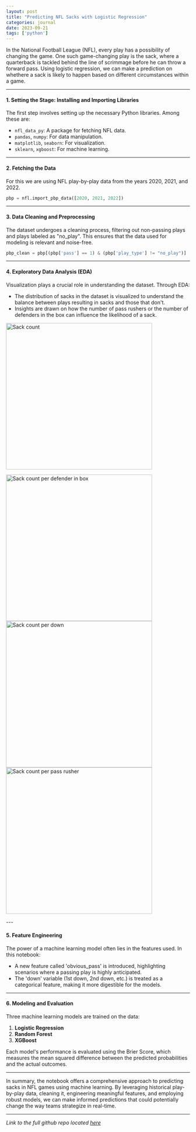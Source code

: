 ```yaml
---
layout: post
title: "Predicting NFL Sacks with Logistic Regression"
categories: journal
date: 2023-09-21
tags: ['python']
---
```


In the National Football League (NFL), every play has a possibility of changing the game. One such game-changing play is the sack, where a quarterback is tackled behind the line of scrimmage before he can throw a forward pass. Using logistic regression, we can make a prediction on whethere a sack is likely to happen based on different circumstances within a game.

---

#### 1. Setting the Stage: Installing and Importing Libraries

The first step involves setting up the necessary Python libraries. Among these are:
- `nfl_data_py`: A  package for fetching NFL data.
- `pandas`, `numpy`: For data manipulation.
- `matplotlib`, `seaborn`: For visualization.
- `sklearn`, `xgboost`: For machine learning.

---

#### 2. Fetching the Data

For this we are using NFL play-by-play data from the years 2020, 2021, and 2022.
```python
pbp = nfl.import_pbp_data([2020, 2021, 2022])
```
---

#### 3. Data Cleaning and Preprocessing

The dataset undergoes a cleaning process, filtering out non-passing plays and plays labeled as "no_play". This ensures that the data used for modeling is relevant and noise-free.
```python
pbp_clean = pbp[(pbp['pass'] == 1) & (pbp['play_type'] != "no_play")]
```
---

#### 4. Exploratory Data Analysis (EDA)

Visualization plays a crucial role in understanding the dataset. Through EDA:
- The distribution of sacks in the dataset is visualized to understand the balance between plays resulting in sacks and those that don't.
- Insights are drawn on how the number of pass rushers or the number of defenders in the box can influence the likelihood of a sack.

<img align="center" width="400" src="{{ site.github.url }}/images/sack_prediction_lr/sack_count.png" alt="Sack count">


<p float="left">
  <img align="center" width="400" src="{{ site.github.url }}/images/sack_prediction_lr/sack_count_per_defenderinbox.png" alt="Sack count per defender in box"/>
  <img align="center" width="400" src="{{ site.github.url }}/images/sack_prediction_lr/sack_count_per_down.png" alt="Sack count per down"/>
  <img align="center" width="400" src="{{ site.github.url }}/images/sack_prediction_lr/sack_count_per_pass_rusher.png" alt="Sack count per pass rusher"/>
 <!-- > <img src="/images/sack_prediction_lr/sack_count_per_down.png" width="400" /> 
  <img src="/images/sack_prediction_lr/sack_count_per_pass_rusher.png" width="400" /> -->
</p>
---

#### 5. Feature Engineering

The power of a machine learning model often lies in the features used. In this notebook:
- A new feature called 'obvious_pass' is introduced, highlighting scenarios where a passing play is highly anticipated.
- The 'down' variable (1st down, 2nd down, etc.) is treated as a categorical feature, making it more digestible for the models.

---

#### 6. Modeling and Evaluation

Three machine learning models are trained on the data:
1. **Logistic Regression**
2. **Random Forest**
3. **XGBoost**

Each model's performance is evaluated using the Brier Score, which measures the mean squared difference between the predicted probabilities and the actual outcomes.

---

In summary, the notebook offers a comprehensive approach to predicting sacks in NFL games using machine learning. By leveraging historical play-by-play data, cleaning it, engineering meaningful features, and employing robust models, we can make informed predictions that could potentially change the way teams strategize in real-time.

---

*Link to the full github repo located [here]*

[here]: https://github.com/ethantompkins/jupyter-notebooks-fb/blob/main/logistic_regression_sack_prediction.ipynb

